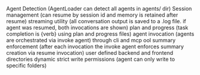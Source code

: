 Agent Detection (AgentLoader can detect all agents in agents/ dir)
Session management (can resume by session id and memory is retained after resume)
streaming utility (all conversation output is saved to a .log file. if agent was resumed, both invocations are shown)
plan and progress (task completion is {verb} using plan and progress files)
agent invocation (agents are orchestrated via invoke agent) through cli and mcp ool
summary enforcement (after each invocation the invoke agent enforces summary creation via resume invocation)
user defined backend and frontend directories
dynamic strict write permissions (agent can only write to specific folders)